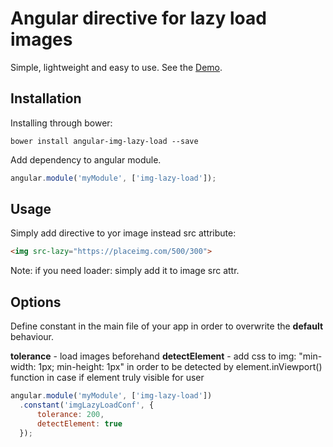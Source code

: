 # Angular directive for lazy load images

Simple, lightweight and easy to use. See the <a href="http://jsbin.com/wefidu">Demo</a>.

## Installation
Installing through bower:
```
bower install angular-img-lazy-load --save
```

Add dependency to angular module.
```js
angular.module('myModule', ['img-lazy-load']);
```

## Usage
Simply add directive to yor image instead src attribute:
```html
<img src-lazy="https://placeimg.com/500/300">
```
Note: if you need loader: simply add it to image src attr.

## Options
Define constant in the main file of your app in order to overwrite the **default** behaviour.

**tolerance** - load images beforehand
**detectElement** - add css to img: "min-width: 1px; min-height: 1px" in order to be detected by element.inViewport() function in case if element truly visible for user
```js
angular.module('myModule', ['img-lazy-load'])
  .constant('imgLazyLoadConf', {
      tolerance: 200,
      detectElement: true
  });
```


